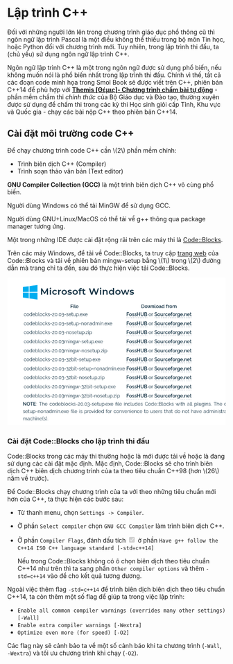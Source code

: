 # Lập trình C++

Đối với những người lớn lên trong chương trình giáo dục phổ thông cũ thì ngôn ngữ lập trình Pascal là một điều không thể thiếu trong bộ môn Tin học, hoặc Python đối với chương trình mới. Tuy nhiên, trong lập trình thi đấu, ta (chủ yếu) sử dụng ngôn ngữ lập trình C++.

Ngôn ngữ lập trình C++ là một trong ngôn ngữ được sử dụng phổ biến, nếu không muốn nói là phổ biến nhất trong lập trình thi đấu. Chính vì thế, tất cả các đoạn code minh họa trong Smol Book sẽ được viết trên C++, phiên bản C++14 để phù hợp với **[Themis [Θέμις]- Chương trình chấm bài tự động](https://dsapblog.wordpress.com/2013/12/24/themis/)** - phần mềm chấm thi *chính thức* của Bộ Giáo dục và Đào tạo, thường xuyên được sử dụng để chấm thi trong các kỳ thi Học sinh giỏi cấp Tỉnh, Khu vực và Quốc gia - chạy các bài nộp C++ theo phiên bản C++14.

## Cài đặt môi trường code C++

Để chạy chương trình code C++ cần \\(2\\) phần mềm chính:

- Trình biên dịch C++ (Compiler)
- Trình soạn thảo văn bản (Text editor)

**GNU Compiler Collection (GCC)** là một trình biên dịch C++ vô cùng phổ biến.

Người dùng Windows có thể tải MinGW để sử dụng GCC.

Người dùng GNU+Linux/MacOS có thể tải về g++ thông qua package manager tương ứng.

Một trong những IDE được cài đặt rộng rãi trên các máy thi là [Code::Blocks](https://www.codeblocks.org/).

Trên các máy Windows, để tải về Code::Blocks, ta truy cập [trang web](https://www.codeblocks.org/downloads/binaries/) của Code::Blocks và tải về phiên bản mingw-setup bằng \\(1\\) trong \\(2\\) đường dẫn mà trang chỉ ta đến, sau đó thực hiện việc tải Code::Blocks.

<center>
<img src="../images/codeblock_download_page.png" alt="Tải về Code::blocks"/>
</center>

### Cài đặt Code::Blocks cho lập trình thi đấu

Code::Blocks trong các máy thi thường hoặc là mới được tải về hoặc là đang sử dụng các cài đặt mặc định. Mặc định, Code::Blocks sẽ cho trình biên dịch C++ biên dịch chương trình của ta theo tiêu chuẩn C++98 (hơn \\(26\\) năm về trước). 

Để Code::Blocks chạy chương trình của ta với theo những tiêu chuẩn mới hơn của C++, ta thực hiện các bước sau:

- Từ thanh menu, chọn `Settings -> Compiler`.
- Ở phần `Select compiler` chọn `GNU GCC Compiler` làm trình biên dịch C++.
- Ở phần `Compiler Flags`, đánh dấu tích <input type="checkbox" disabled checked /> ở phần `Have g++ follow the C++14 ISO C++ language standard [-std=c++14]`

	Nếu trong Code::Blocks không có ô chọn biên dịch theo tiêu chuẩn C++14 như trên thì ta sang phần `Other compiler options` và thêm `-std=c++14` vào để cho kết quả tương đương.

Ngoài việc thêm flag `-std=c++14` để trình biên dịch biên dịch theo tiêu chuẩn C++14, ta còn thêm một số flag để giúp ta trong việc lập trình:

- `Enable all common compiler warnings (overrides many other settings) [-Wall]`
- `Enable extra compiler warnings [-Wextra]`
- `Optimize even more (for speed) [-O2]`

Các flag này sẽ cảnh bảo ta về một số cảnh báo khi ta chương trình (`-Wall`, `-Wextra`) và tối ưu chương trình khi chạy (`-O2`).

